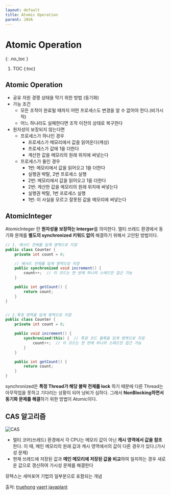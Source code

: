 ```yaml
---
layout: default
title: Atomic Operation 
parent: JAVA
---
```


# Atomic Operation
{: .no_toc }

1. TOC
{:toc}

## Atomic Operation

- 공유 자원 경쟁 상태을 막기 위한 방법 (동기화)
- 가능 조건
  - 모든 조작이 완료될 때까지 어떤 프로세스도 변경을 알 수 없어야 한다.(비가시적)
  - 어느 하나라도 실패한다면 조작 이전의 상태로 복구한다
- 원자성이 보장되지 않는다면
  - 프로세스가 하나인 경우
    - 프로세스가 메모리에서 값을 읽어온다(캐싱)
    - 프로세스가 값에 1을 더한다
    - 계산한 값을 메모리의 원래 위치에 써넣는다
  - 프로세스가 둘인 경우
    - 1번: 메모리에서 값을 읽어오고 1을 더한다
    - 실행권 박탈, 2번 프로세스 실행
    - 2번: 메모리에서 값을 읽어오고 1을 더한다
    - 2번: 계산한 값을 메모리의 원래 위치에 써넣는다
    - 실행권 박탈, 1번 프로세스 실행
    - 1번: 이 사실을 모르고 잘못된 값을 메모리에 써넣는다

## AtomicInteger

AtomicInteger 란 **원자성을 보장하는 Interger**를 의미한다. 멀티 쓰레드 환경에서 동기화 문제를 **별도의 synchronized 키워드 없이** 해결하기 위해서 고안된 방법이다.

```java
// 1. 메서드 전체를 임계 영역으로 지정
public class Counter {
    private int count = 0;

    // 메서드 전체를 임계 영역으로 지정
    public synchronized void increment() {
        count++;  // 이 코드는 한 번에 하나의 스레드만 접근 가능
    }

    public int getCount() {
        return count;
    }
}


// 2.특정 영역을 임계 영역으로 지정
public class Counter {
    private int count = 0;

    public void increment() {
        synchronized(this) {  // 특정 코드 블록을 임계 영역으로 지정
            count++;  // 이 코드는 한 번에 하나의 스레드만 접근 가능
        }
    }

    public int getCount() {
        return count;
    }
}
```

synchronized은 **특정 Thread가 해당 블락 전체를 lock** 하기 때문에 다른 Thread는 아무작업을 못하고 기다리는 상황이 되어 낭비가 심하다. 그래서 **NonBlocking하면서 동기화 문제를 해결**하기 위한 방법이 Atomic이다.

## CAS 알고리즘

![CAS](https://img1.daumcdn.net/thumb/R1280x0/?scode=mtistory2&fname=https%3A%2F%2Fblog.kakaocdn.net%2Fdn%2FSnIds%2FbtrdmAJBT68%2Fn9Y4KyFk2BrLZ9a9ZEzBd0%2Fimg.png)

- 멀티 코어(쓰레드) 환경에서 각 CPU는 메모리 값이 아닌 **캐시 영역에서 값을 참조**한다. 이 때, 메인 메모리의 원래 값과 캐시 영역에서의 값이 다른 경우가 있다.(가시성 문제)
- 현재 쓰레드에 저장된 값과 **메인 메모리에 저장된 값을 비교**하여 일치하는 경우 새로운 값으로 갱신하여 가시성 문제를 해결한다






뮤텍스는 세마포어 기법의 일부분으로 포함되는 개념


출처: [truehong](https://truehong.tistory.com/71) [vaert](https://vaert.tistory.com/39) [javaplant](https://javaplant.tistory.com/23)